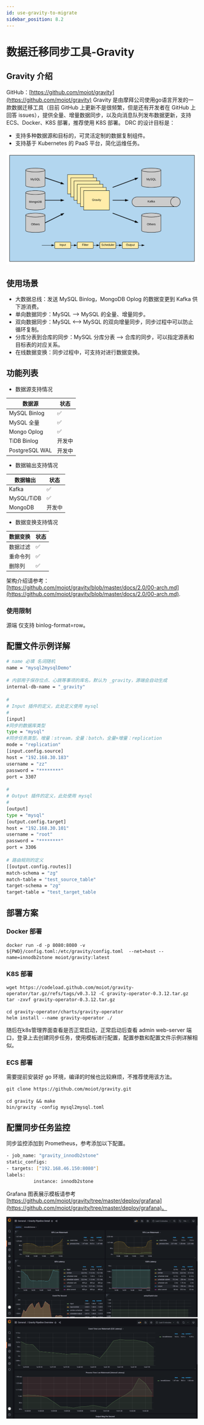 ```yaml
---
id: use-gravity-to-migrate
sidebar_position: 8.2
---
```


# 数据迁移同步工具-Gravity

## Gravity 介绍
GitHub：[https://github.com/moiot/gravity](https://github.com/moiot/gravity)
Gravity 是由摩拜公司使用go语言开发的一款数据迁移工具（目前 GitHub 上更新不是很频繁，但是还有开发者在 GitHub 上回答 issues），提供全量、增量数据同步，以及向消息队列发布数据更新，支持 ECS、Docker、K8S 部署，推荐使用 K8S 部署。
DRC 的设计目标是：

- 支持多种数据源和目标的，可灵活定制的数据复制组件。
- 支持基于 Kubernetes 的 PaaS 平台，简化运维任务。

![](Gravity.png)

## 使用场景

- 大数据总线：发送 MySQL Binlog，MongoDB Oplog 的数据变更到 Kafka 供下游消费。
- 单向数据同步：MySQL --> MySQL 的全量、增量同步。
- 双向数据同步：MySQL <--> MySQL 的双向增量同步，同步过程中可以防止循环复制。
- 分库分表到合库的同步：MySQL 分库分表 --> 合库的同步，可以指定源表和目标表的对应关系。
- 在线数据变换：同步过程中，可支持对进行数据变换。
## 功能列表

- 数据源支持情况

| **数据源** | **状态** |
| --- | --- |
| MySQL Binlog | ✅ |
| MySQL 全量 | ✅ |
| Mongo Oplog | ✅ |
| TiDB Binlog | 开发中 |
| PostgreSQL WAL | 开发中 |

- 数据输出支持情况
  
| **数据输出** | **状态** |
| --- | --- |
| Kafka | ✅ |
| MySQL/TiDB | ✅ |
| MongoDB | 开发中 |

- 数据变换支持情况
  
| **数据变换** | **状态** |
| --- | --- |
| 数据过滤 | ✅ |
| 重命令列 | ✅ |
| 删除列 | ✅ |

架构介绍请参考：[https://github.com/moiot/gravity/blob/master/docs/2.0/00-arch.md](https://github.com/moiot/gravity/blob/master/docs/2.0/00-arch.md).
### 使用限制
源端 仅支持 binlog-format=row。

## 配置文件示例详解
```bash
# name 必填 名词随机
name = "mysql2mysqlDemo"

# 内部用于保存位点、心跳等事项的库名，默认为 _gravity，源端会自动生成
internal-db-name = "_gravity"

#
# Input 插件的定义，此处定义使用 mysql
#
[input]
#同步的数据库类型
type = "mysql"
#同步任务类型。增量：stream，全量：batch，全量+增量：replication
mode = "replication"
[input.config.source]
host = "192.168.30.183"
username = "zz"
password = "********"
port = 3307

#
# Output 插件的定义，此处使用 mysql
#
[output]
type = "mysql"
[output.config.target]
host = "192.168.30.101"
username = "root"
password = "********"
port = 3306

# 路由规则的定义
[[output.config.routes]]
match-schema = "zg"
match-table = "test_source_table"
target-schema = "zg"
target-table = "test_target_table
```
## 部署方案
### Docker 部署
```shell
docker run -d -p 8080:8080 -v ${PWD}/config.toml:/etc/gravity/config.toml  --net=host --name=innodb2stone moiot/gravity:latest
```

### K8S 部署
```shell
wget https://codeload.github.com/moiot/gravity-operator/tar.gz/refs/tags/v0.3.12 -C gravity-operator-0.3.12.tar.gz
tar -zxvf gravity-operator-0.3.12.tar.gz

cd gravity-operator/charts/gravity-operator
helm install --name gravity-operator ./
```
随后在k8s管理界面查看是否正常启动，正常启动后查看 admin web-server 端口，登录上去创建同步任务，使用模板进行配置，配置参数和配置文件示例详解相似。
### ECS 部署
需要提前安装好 go 环境，编译的时候也比较麻烦，不推荐使用该方法。
```shell
git clone https://github.com/moiot/gravity.git

cd gravity && make
bin/gravity -config mysql2mysql.toml
```

## 配置同步任务监控
同步监控添加到 Prometheus，参考添加以下配置。
```bash
- job_name: "gravity_innodb2stone"
static_configs:
- targets: ["192.168.46.150:8080"]
labels:
          instance: innodb2stone
```
Grafana 图表展示模板请参考
[https://github.com/moiot/gravity/tree/master/deploy/grafana](https://github.com/moiot/gravity/tree/master/deploy/grafana)。

![image.png](Gravity_detail.png)
![image.png](Gravity_overview.png)
